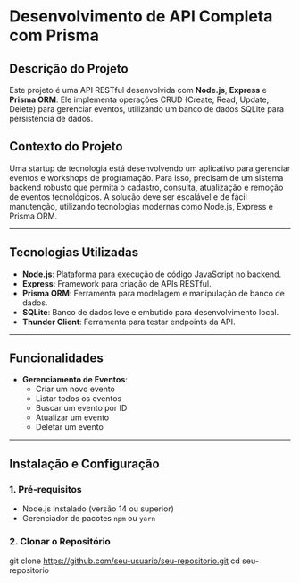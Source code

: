# Desenvolvimento de API Completa com Prisma

## Descrição do Projeto

Este projeto é uma API RESTful desenvolvida com **Node.js**, **Express** e **Prisma ORM**. Ele implementa operações CRUD (Create, Read, Update, Delete) para gerenciar eventos, utilizando um banco de dados SQLite para persistência de dados.

## Contexto do Projeto

Uma startup de tecnologia está desenvolvendo um aplicativo para gerenciar eventos e workshops de programação. Para isso, precisam de um sistema backend robusto que permita o cadastro, consulta, atualização e remoção de eventos tecnológicos. A solução deve ser escalável e de fácil manutenção, utilizando tecnologias modernas como Node.js, Express e Prisma ORM.

---

## Tecnologias Utilizadas

- **Node.js**: Plataforma para execução de código JavaScript no backend.
- **Express**: Framework para criação de APIs RESTful.
- **Prisma ORM**: Ferramenta para modelagem e manipulação de banco de dados.
- **SQLite**: Banco de dados leve e embutido para desenvolvimento local.
- **Thunder Client**: Ferramenta para testar endpoints da API.

---

## Funcionalidades

- **Gerenciamento de Eventos**:
  - Criar um novo evento
  - Listar todos os eventos
  - Buscar um evento por ID
  - Atualizar um evento
  - Deletar um evento

---

## Instalação e Configuração

### 1. Pré-requisitos

- Node.js instalado (versão 14 ou superior)
- Gerenciador de pacotes `npm` ou `yarn`

### 2. Clonar o Repositório

git clone https://github.com/seu-usuario/seu-repositorio.git
cd seu-repositorio